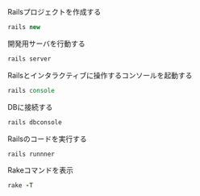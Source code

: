 
Railsプロジェクトを作成する
```coffeescript
rails new

```

開発用サーバを行動する
```coffeescript
rails server
```

Railsとインタラクティブに操作するコンソールを起動する
```coffeescript
rails console
```

DBに接続する
```coffeescript
rails dbconsole
```

Railsのコードを実行する
```coffeescript
rails runnner

```
Rakeコマンドを表示
```coffeescript
rake -T
```